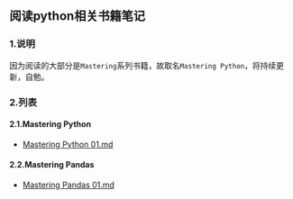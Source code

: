 ## 阅读python相关书籍笔记

### 1.说明

因为阅读的大部分是`Mastering`系列书籍，故取名`Mastering Python`，将持续更新，自勉。

### 2.列表

#### 2.1.Mastering Python

- [Mastering Python 01.md](https://github.com/howie6879/Mastering-Python/blob/master/Mastering%20Pandas/Mastering%20Pandas%2001.md)

#### 2.2.Mastering Pandas

- [Mastering Pandas 01.md](https://github.com/howie6879/Mastering-Python/blob/master/Mastering%20Pandas/Mastering%20Pandas%2001.md)